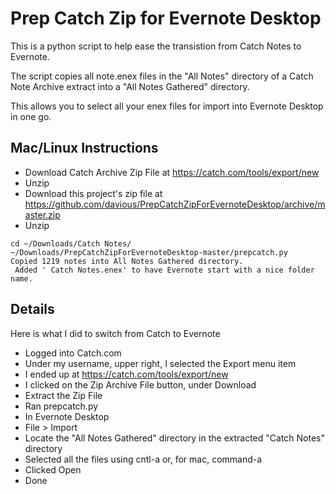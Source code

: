 # Prep Catch Zip for Evernote Desktop

This is a python script to help ease the transistion from Catch Notes to Evernote.

The script copies all note.enex files in the "All Notes" directory of a Catch Note Archive extract into a "All Notes Gathered" directory.

This allows you to select all your enex files for import into Evernote Desktop in one go. 

## Mac/Linux Instructions

* Download Catch Archive Zip File at https://catch.com/tools/export/new
* Unzip
* Download this project's zip file at https://github.com/davious/PrepCatchZipForEvernoteDesktop/archive/master.zip
* Unzip
```
cd ~/Downloads/Catch Notes/
~/Downloads/PrepCatchZipForEvernoteDesktop-master/prepcatch.py
Copied 1219 notes into All Notes Gathered directory.
 Added ' Catch Notes.enex' to have Evernote start with a nice folder name.
```

## Details

Here is what I did to switch from Catch to Evernote
 
* Logged into Catch.com
* Under my username, upper right, I selected the Export menu item
* I ended up at https://catch.com/tools/export/new
* I clicked on the Zip Archive File button, under Download
* Extract the Zip File
* Ran prepcatch.py
* In Evernote Desktop
* File > Import
* Locate the "All Notes Gathered" directory in the extracted "Catch Notes" directory
* Selected all the files using cntl-a or, for mac, command-a
* Clicked Open
* Done
